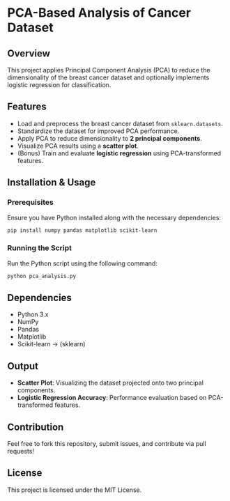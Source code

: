 # PCA-Based Analysis of Cancer Dataset

## Overview  
This project applies Principal Component Analysis (PCA) to reduce the dimensionality of the breast cancer dataset and optionally implements logistic regression for classification.

## Features  
- Load and preprocess the breast cancer dataset from `sklearn.datasets`.
- Standardize the dataset for improved PCA performance.
- Apply PCA to reduce dimensionality to **2 principal components**.
- Visualize PCA results using a **scatter plot**.
- (Bonus) Train and evaluate **logistic regression** using PCA-transformed features.

## Installation & Usage  
### **Prerequisites**  
Ensure you have Python installed along with the necessary dependencies:

```bash
pip install numpy pandas matplotlib scikit-learn
```

### **Running the Script**  
Run the Python script using the following command:

```bash
python pca_analysis.py
```

## Dependencies  
- Python 3.x  
- NumPy  
- Pandas  
- Matplotlib  
- Scikit-learn  -> (sklearn)

## Output  
- **Scatter Plot**: Visualizing the dataset projected onto two principal components.
- **Logistic Regression Accuracy**: Performance evaluation based on PCA-transformed features.

## Contribution  
Feel free to fork this repository, submit issues, and contribute via pull requests!

## License  
This project is licensed under the MIT License.

